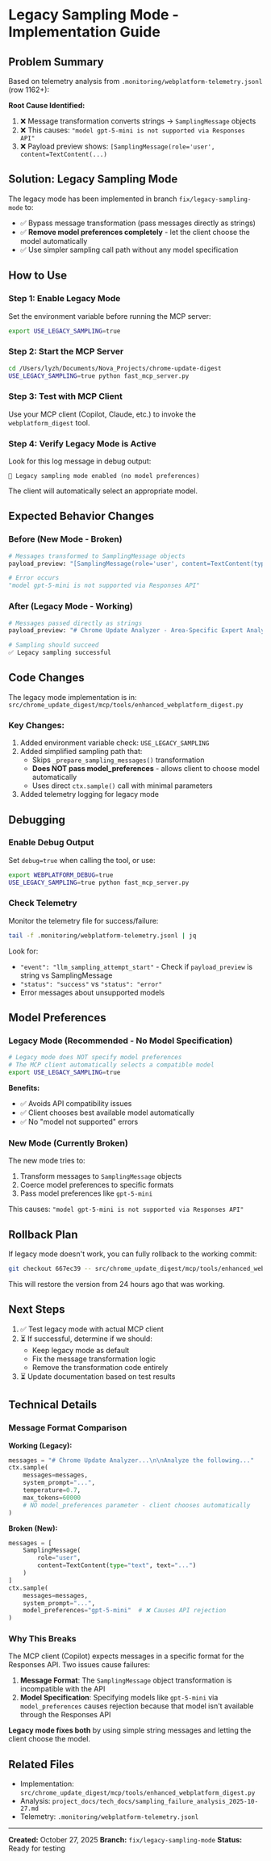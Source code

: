 # Legacy Sampling Mode - Implementation Guide

## Problem Summary

Based on telemetry analysis from `.monitoring/webplatform-telemetry.jsonl` (row 1162+):

**Root Cause Identified:**
1. ❌ Message transformation converts strings → `SamplingMessage` objects
2. ❌ This causes: `"model gpt-5-mini is not supported via Responses API"`
3. ❌ Payload preview shows: `[SamplingMessage(role='user', content=TextContent(...)`

## Solution: Legacy Sampling Mode

The legacy mode has been implemented in branch `fix/legacy-sampling-mode` to:
- ✅ Bypass message transformation (pass messages directly as strings)
- ✅ **Remove model preferences completely** - let the client choose the model automatically
- ✅ Use simpler sampling call path without any model specification

## How to Use

### Step 1: Enable Legacy Mode

Set the environment variable before running the MCP server:

```bash
export USE_LEGACY_SAMPLING=true
```

### Step 2: Start the MCP Server

```bash
cd /Users/lyzh/Documents/Nova_Projects/chrome-update-digest
USE_LEGACY_SAMPLING=true python fast_mcp_server.py
```

### Step 3: Test with MCP Client

Use your MCP client (Copilot, Claude, etc.) to invoke the `webplatform_digest` tool.

### Step 4: Verify Legacy Mode is Active

Look for this log message in debug output:
```
🔧 Legacy sampling mode enabled (no model preferences)
```

The client will automatically select an appropriate model.

## Expected Behavior Changes

### Before (New Mode - Broken)
```python
# Messages transformed to SamplingMessage objects
payload_preview: "[SamplingMessage(role='user', content=TextContent(type='text', text='...')"

# Error occurs
"model gpt-5-mini is not supported via Responses API"
```

### After (Legacy Mode - Working)
```python
# Messages passed directly as strings
payload_preview: "# Chrome Update Analyzer - Area-Specific Expert Analysis..."

# Sampling should succeed
✅ Legacy sampling successful
```

## Code Changes

The legacy mode implementation is in:
`src/chrome_update_digest/mcp/tools/enhanced_webplatform_digest.py`

### Key Changes:
1. Added environment variable check: `USE_LEGACY_SAMPLING`
2. Added simplified sampling path that:
   - Skips `_prepare_sampling_messages()` transformation
   - **Does NOT pass model_preferences** - allows client to choose model automatically
   - Uses direct `ctx.sample()` call with minimal parameters
3. Added telemetry logging for legacy mode

## Debugging

### Enable Debug Output

Set `debug=true` when calling the tool, or use:

```bash
export WEBPLATFORM_DEBUG=true
USE_LEGACY_SAMPLING=true python fast_mcp_server.py
```

### Check Telemetry

Monitor the telemetry file for success/failure:

```bash
tail -f .monitoring/webplatform-telemetry.jsonl | jq
```

Look for:
- `"event": "llm_sampling_attempt_start"` - Check if `payload_preview` is string vs SamplingMessage
- `"status": "success"` vs `"status": "error"`
- Error messages about unsupported models

## Model Preferences

### Legacy Mode (Recommended - No Model Specification)
```bash
# Legacy mode does NOT specify model preferences
# The MCP client automatically selects a compatible model
export USE_LEGACY_SAMPLING=true
```

**Benefits:**
- ✅ Avoids API compatibility issues
- ✅ Client chooses best available model automatically
- ✅ No "model not supported" errors

### New Mode (Currently Broken)
The new mode tries to:
1. Transform messages to `SamplingMessage` objects
2. Coerce model preferences to specific formats
3. Pass model preferences like `gpt-5-mini`

This causes: `"model gpt-5-mini is not supported via Responses API"`

## Rollback Plan

If legacy mode doesn't work, you can fully rollback to the working commit:

```bash
git checkout 667ec39 -- src/chrome_update_digest/mcp/tools/enhanced_webplatform_digest.py
```

This will restore the version from 24 hours ago that was working.

## Next Steps

1. ✅ Test legacy mode with actual MCP client
2. ⏳ If successful, determine if we should:
   - Keep legacy mode as default
   - Fix the message transformation logic
   - Remove the transformation code entirely
3. ⏳ Update documentation based on test results

## Technical Details

### Message Format Comparison

**Working (Legacy):**
```python
messages = "# Chrome Update Analyzer...\n\nAnalyze the following..."
ctx.sample(
    messages=messages, 
    system_prompt="...", 
    temperature=0.7,
    max_tokens=60000
    # NO model_preferences parameter - client chooses automatically
)
```

**Broken (New):**
```python
messages = [
    SamplingMessage(
        role="user",
        content=TextContent(type="text", text="...")
    )
]
ctx.sample(
    messages=messages, 
    system_prompt="...", 
    model_preferences="gpt-5-mini"  # ❌ Causes API rejection
)
```

### Why This Breaks

The MCP client (Copilot) expects messages in a specific format for the Responses API. Two issues cause failures:

1. **Message Format**: The `SamplingMessage` object transformation is incompatible with the API
2. **Model Specification**: Specifying models like `gpt-5-mini` via `model_preferences` causes rejection because that model isn't available through the Responses API

**Legacy mode fixes both** by using simple string messages and letting the client choose the model.

## Related Files

- Implementation: `src/chrome_update_digest/mcp/tools/enhanced_webplatform_digest.py`
- Analysis: `project_docs/tech_docs/sampling_failure_analysis_2025-10-27.md`
- Telemetry: `.monitoring/webplatform-telemetry.jsonl`

---

**Created:** October 27, 2025
**Branch:** `fix/legacy-sampling-mode`
**Status:** Ready for testing
